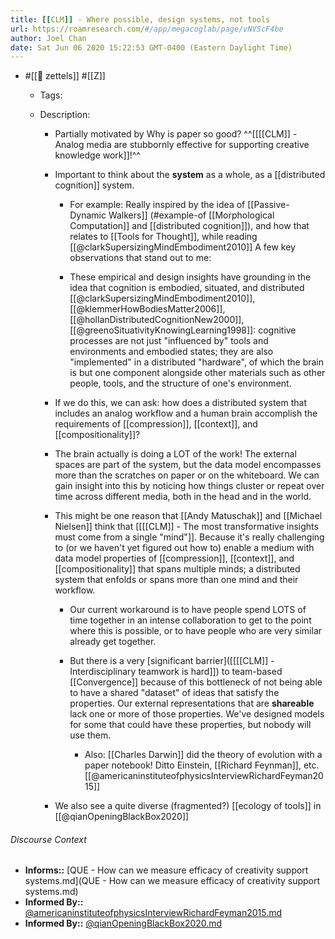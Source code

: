 ```yaml
---
title: [[CLM]] - Where possible, design systems, not tools
url: https://roamresearch.com/#/app/megacoglab/page/vNVScF4be
author: Joel Chan
date: Sat Jun 06 2020 15:22:53 GMT-0400 (Eastern Daylight Time)
---
```


- #[[🌲 zettels]] #[[Z]]

    - Tags:

    - Description:

        - Partially motivated by Why is paper so good? ^^[[[[CLM]] - Analog media are stubbornly effective for supporting creative knowledge work]]!^^

        - Important to think about the **system** as a whole, as a [[distributed cognition]] system.

            - For example: Really inspired by the idea of [[Passive-Dynamic Walkers]] (#example-of [[Morphological Computation]] and [[distributed cognition]]), and how that relates to [[Tools for Thought]], while reading [[@clarkSupersizingMindEmbodiment2010]] A few key observations that stand out to me:

            - These empirical and design insights have grounding in the idea that cognition is embodied, situated, and distributed [[@clarkSupersizingMindEmbodiment2010]], [[@klemmerHowBodiesMatter2006]], [[@hollanDistributedCognitionNew2000]], [[@greenoSituativityKnowingLearning1998]]: cognitive processes are not just "influenced by" tools and environments and embodied states; they are also "implemented" in a distributed "hardware", of which the brain is but one component alongside other materials such as other people, tools, and the structure of one's environment.

        - If we do this, we can ask: how does a distributed system that includes an analog workflow and a human brain accomplish the requirements of [[compression]], [[context]], and [[compositionality]]?

        - The brain actually is doing a LOT of the work! The external spaces are part of the system, but the data model encompasses more than the scratches on paper or on the whiteboard. We can gain insight into this by noticing how things cluster or repeat over time across different media, both in the head and in the world.

        - This might be one reason that [[Andy Matuschak]] and [[Michael Nielsen]] think that [[[[CLM]] - The most transformative insights must come from a single "mind"]]. Because it's really challenging to (or we haven't yet figured out how to) enable a medium with data model properties of [[compression]], [[context]], and [[compositionality]] that spans multiple minds; a distributed system that enfolds or spans more than one mind and their workflow.

            - Our current workaround is to have people spend LOTS of time together in an intense collaboration to get to the point where this is possible, or to have people who are very similar already get together.

            - But there is a very [significant barrier]([[[[CLM]] - Interdisciplinary teamwork is hard]]) to team-based [[Convergence]] because of this bottleneck of not being able to have a shared "dataset" of ideas that satisfy the properties. Our external representations that are **shareable** lack one or more of those properties. We've designed models for some that could have these properties, but nobody will use them.

                - Also: [[Charles Darwin]] did the theory of evolution with a paper notebook! Ditto Einstein, [[Richard Feynman]], etc. [[@americaninstituteofphysicsInterviewRichardFeyman2015]]

        - We also see a quite diverse (fragmented?) [[ecology of tools]] in [[@qianOpeningBlackBox2020]]

###### Discourse Context

- **Informs::** [QUE - How can we measure efficacy of creativity support systems.md](QUE - How can we measure efficacy of creativity support systems.md)
- **Informed By::** [@americaninstituteofphysicsInterviewRichardFeyman2015.md](@americaninstituteofphysicsInterviewRichardFeyman2015.md)
- **Informed By::** [@qianOpeningBlackBox2020.md](@qianOpeningBlackBox2020.md)

